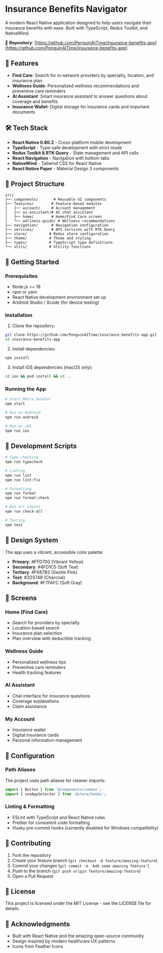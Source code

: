 # Insurance Benefits Navigator

A modern React Native application designed to help users navigate their insurance benefits with ease. Built with TypeScript, Redux Toolkit, and NativeWind.

🔗 **Repository**: [https://github.com/PenguinAITime/insurance-benefits-app](https://github.com/PenguinAITime/insurance-benefits-app)

## 🚀 Features

- **Find Care**: Search for in-network providers by specialty, location, and insurance plan
- **Wellness Guide**: Personalized wellness recommendations and preventive care reminders
- **AI Assistant**: Smart insurance assistant to answer questions about coverage and benefits
- **Insurance Wallet**: Digital storage for insurance cards and important documents

## 🛠️ Tech Stack

- **React Native 0.80.2** - Cross-platform mobile development
- **TypeScript** - Type-safe development with strict mode
- **Redux Toolkit & RTK Query** - State management and API calls
- **React Navigation** - Navigation with bottom tabs
- **NativeWind** - Tailwind CSS for React Native
- **React Native Paper** - Material Design 3 components

## 📁 Project Structure

```
src/
├── components/       # Reusable UI components
├── features/        # Feature-based modules
│   ├── account/     # Account management
│   ├── ai-assistant/# AI chat assistant
│   ├── home/        # Home/Find Care screen
│   └── wellness-guide/ # Wellness recommendations
├── navigation/      # Navigation configuration
├── services/        # API services with RTK Query
├── store/          # Redux store configuration
├── theme/          # Theme and styling
├── types/          # TypeScript type definitions
└── utils/          # Utility functions
```

## 🚦 Getting Started

### Prerequisites

- Node.js >= 18
- npm or yarn
- React Native development environment set up
- Android Studio / Xcode (for device testing)

### Installation

1. Clone the repository:
```bash
git clone https://github.com/PenguinAITime/insurance-benefits-app.git
cd insurance-benefits-app
```

2. Install dependencies:
```bash
npm install
```

3. Install iOS dependencies (macOS only):
```bash
cd ios && pod install && cd ..
```

### Running the App

```bash
# Start Metro bundler
npm start

# Run on Android
npm run android

# Run on iOS
npm run ios
```

## 🧪 Development Scripts

```bash
# Type checking
npm run typecheck

# Linting
npm run lint
npm run lint:fix

# Formatting
npm run format
npm run format:check

# Run all checks
npm run check-all

# Testing
npm test
```

## 🎨 Design System

The app uses a vibrant, accessible color palette:

- **Primary**: #FFD700 (Vibrant Yellow)
- **Secondary**: #4FD1C5 (Soft Teal)
- **Tertiary**: #F687B3 (Gentle Pink)
- **Text**: #2D3748 (Charcoal)
- **Background**: #F7FAFC (Soft Gray)

## 📱 Screens

### Home (Find Care)
- Search for providers by specialty
- Location-based search
- Insurance plan selection
- Plan overview with deductible tracking

### Wellness Guide
- Personalized wellness tips
- Preventive care reminders
- Health tracking features

### AI Assistant
- Chat interface for insurance questions
- Coverage explanations
- Claim assistance

### My Account
- Insurance wallet
- Digital insurance cards
- Personal information management

## 🔧 Configuration

### Path Aliases

The project uses path aliases for cleaner imports:

```typescript
import { Button } from '@components/common';
import { useAppSelector } from '@store/hooks';
```

### Linting & Formatting

- ESLint with TypeScript and React Native rules
- Prettier for consistent code formatting
- Husky pre-commit hooks (currently disabled for Windows compatibility)

## 🤝 Contributing

1. Fork the repository
2. Create your feature branch (`git checkout -b feature/amazing-feature`)
3. Commit your changes (`git commit -m 'Add some amazing feature'`)
4. Push to the branch (`git push origin feature/amazing-feature`)
5. Open a Pull Request

## 📄 License

This project is licensed under the MIT License - see the LICENSE file for details.

## 🙏 Acknowledgments

- Built with React Native and the amazing open-source community
- Design inspired by modern healthcare UX patterns
- Icons from Feather Icons